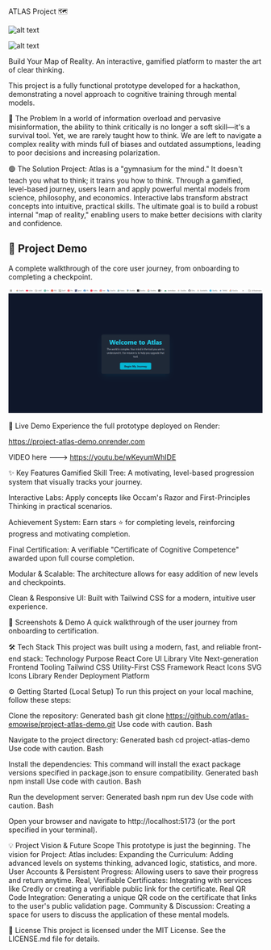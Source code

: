 ATLAS Project 🗺️

![alt text](https://img.shields.io/badge/status-hackathon_prototype-success.svg)

![alt text](https://img.shields.io/badge/license-MIT-blue.svg)


Build Your Map of Reality. An interactive, gamified platform to master the art of clear thinking.



This project is a fully functional prototype developed for a hackathon, demonstrating a novel approach to cognitive training through mental models.



🔴 The Problem
In a world of information overload and pervasive misinformation, the ability to think critically is no longer a soft skill—it's a survival tool. 
Yet, we are rarely taught how to think. We are left to navigate a complex reality with minds full of biases and outdated assumptions, 
leading to poor decisions and increasing polarization.


🟢 The Solution
Project: Atlas is a "gymnasium for the mind." It doesn't teach you what to think; it trains you how to think.
Through a gamified, level-based journey, users learn and apply powerful mental models from science, philosophy, and economics. 
Interactive labs transform abstract concepts into intuitive, practical skills. The ultimate goal is to build a robust internal "map of reality,"
 enabling users to make better decisions with clarity and confidence.

## 📸 Project Demo

A complete walkthrough of the core user journey, from onboarding to completing a checkpoint.

![Project Atlas Demo GIF](assets/atlas-demo.gif)



🚀 Live Demo
Experience the full prototype deployed on Render:

https://project-atlas-demo.onrender.com

VIDEO here ---> https://youtu.be/wKeyumWhIDE


✨ Key Features
Gamified Skill Tree: A motivating, level-based progression system that visually tracks your journey.

Interactive Labs: Apply concepts like Occam's Razor and First-Principles Thinking in practical scenarios.

Achievement System: Earn stars ⭐ for completing levels, reinforcing progress and motivating completion.

Final Certification: A verifiable "Certificate of Cognitive Competence" awarded upon full course completion.

Modular & Scalable: The architecture allows for easy addition of new levels and checkpoints.

Clean & Responsive UI: Built with Tailwind CSS for a modern, intuitive user experience.


📸 Screenshots & Demo
A quick walkthrough of the user journey from onboarding to certification.



	
🛠️ Tech Stack
This project was built using a modern, fast, and reliable front-end stack:
Technology	Purpose
React	Core UI Library
Vite	Next-generation Frontend Tooling
Tailwind CSS	Utility-First CSS Framework
React Icons	SVG Icons Library
Render	Deployment Platform



⚙️ Getting Started (Local Setup)
To run this project on your local machine, follow these steps:

Clone the repository:
Generated bash
git clone https://github.com/atlas-emowise/project-atlas-demo.git
Use code with caution.
Bash

Navigate to the project directory:
Generated bash
cd project-atlas-demo
Use code with caution.
Bash

Install the dependencies:
This command will install the exact package versions specified in package.json to ensure compatibility.
Generated bash
npm install
Use code with caution.
Bash

Run the development server:
Generated bash
npm run dev
Use code with caution.
Bash

Open your browser and navigate to http://localhost:5173 (or the port specified in your terminal).

💡 Project Vision & Future Scope
This prototype is just the beginning. The vision for Project: Atlas includes:
Expanding the Curriculum: Adding advanced levels on systems thinking, advanced logic, statistics, and more.
User Accounts & Persistent Progress: Allowing users to save their progress and return anytime.
Real, Verifiable Certificates: Integrating with services like Credly or creating a verifiable public link for the certificate.
Real QR Code Integration: Generating a unique QR code on the certificate that links to the user's public validation page.
Community & Discussion: Creating a space for users to discuss the application of these mental models.


📄 License
This project is licensed under the MIT License. See the LICENSE.md file for details.
